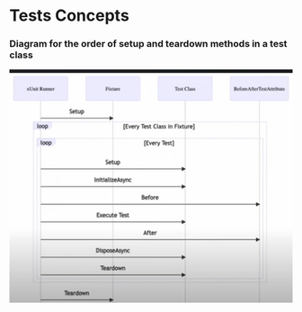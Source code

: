 # Tests Concepts

### Diagram for the order of setup and teardown methods in a test class

![img.png](img.png)